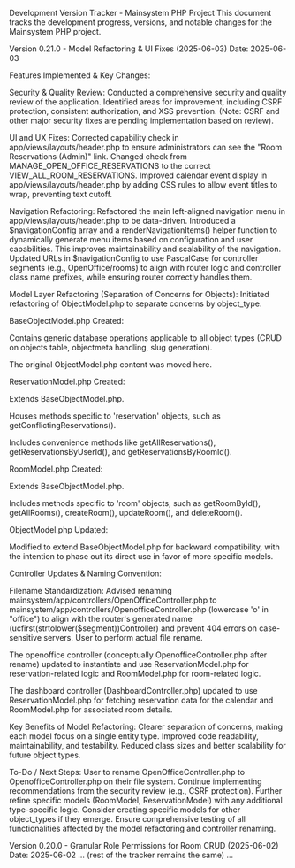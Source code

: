 Development Version Tracker - Mainsystem PHP Project
This document tracks the development progress, versions, and notable changes for the Mainsystem PHP project.

Version 0.21.0 - Model Refactoring & UI Fixes (2025-06-03)
Date: 2025-06-03

Features Implemented & Key Changes:

Security & Quality Review:
Conducted a comprehensive security and quality review of the application.
Identified areas for improvement, including CSRF protection, consistent authorization, and XSS prevention. (Note: CSRF and other major security fixes are pending implementation based on review).

UI and UX Fixes:
Corrected capability check in app/views/layouts/header.php to ensure administrators can see the "Room Reservations (Admin)" link. Changed check from MANAGE_OPEN_OFFICE_RESERVATIONS to the correct VIEW_ALL_ROOM_RESERVATIONS.
Improved calendar event display in app/views/layouts/header.php by adding CSS rules to allow event titles to wrap, preventing text cutoff.

Navigation Refactoring:
Refactored the main left-aligned navigation menu in app/views/layouts/header.php to be data-driven.
Introduced a $navigationConfig array and a renderNavigationItems() helper function to dynamically generate menu items based on configuration and user capabilities. This improves maintainability and scalability of the navigation.
Updated URLs in $navigationConfig to use PascalCase for controller segments (e.g., OpenOffice/rooms) to align with router logic and controller class name prefixes, while ensuring router correctly handles them.

Model Layer Refactoring (Separation of Concerns for Objects):
Initiated refactoring of ObjectModel.php to separate concerns by object_type.

BaseObjectModel.php Created:

Contains generic database operations applicable to all object types (CRUD on objects table, objectmeta handling, slug generation).

The original ObjectModel.php content was moved here.

ReservationModel.php Created:

Extends BaseObjectModel.php.

Houses methods specific to 'reservation' objects, such as getConflictingReservations().

Includes convenience methods like getAllReservations(), getReservationsByUserId(), and getReservationsByRoomId().

RoomModel.php Created:

Extends BaseObjectModel.php.

Includes methods specific to 'room' objects, such as getRoomById(), getAllRooms(), createRoom(), updateRoom(), and deleteRoom().

ObjectModel.php Updated:

Modified to extend BaseObjectModel.php for backward compatibility, with the intention to phase out its direct use in favor of more specific models.

Controller Updates & Naming Convention:

Filename Standardization: Advised renaming mainsystem/app/controllers/OpenOfficeController.php to mainsystem/app/controllers/OpenofficeController.php (lowercase 'o' in "office") to align with the router's generated name (ucfirst(strtolower($segment))Controller) and prevent 404 errors on case-sensitive servers. User to perform actual file rename.

The openoffice controller (conceptually OpenofficeController.php after rename) updated to instantiate and use ReservationModel.php for reservation-related logic and RoomModel.php for room-related logic.

The dashboard controller (DashboardController.php) updated to use ReservationModel.php for fetching reservation data for the calendar and RoomModel.php for associated room details.

Key Benefits of Model Refactoring:
Clearer separation of concerns, making each model focus on a single entity type.
Improved code readability, maintainability, and testability.
Reduced class sizes and better scalability for future object types.

To-Do / Next Steps:
User to rename OpenOfficeController.php to OpenofficeController.php on their file system.
Continue implementing recommendations from the security review (e.g., CSRF protection).
Further refine specific models (RoomModel, ReservationModel) with any additional type-specific logic.
Consider creating specific models for other object_types if they emerge.
Ensure comprehensive testing of all functionalities affected by the model refactoring and controller renaming.

Version 0.20.0 - Granular Role Permissions for Room CRUD (2025-06-02)
Date: 2025-06-02
... (rest of the tracker remains the same) ...